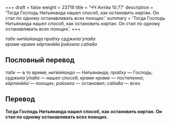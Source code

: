 +++
draft = false
weight = 23716
title = 'ЧЧ Антйа 10.77'
description = 'Тогда Господь Нитьянанда нашел способ, как остановить киртан. Он стал по одному останавливать всех поющих.'
summary = 'Тогда Господь Нитьянанда нашел способ, как остановить киртан. Он стал по одному останавливать всех поющих.'
+++

_табе нитйа̄нанда прабху ср̣джила̄ упа̄йа  
краме-краме кӣртанӣйа̄ ра̄кхила саба̄йа_

## Пословный перевод

_табе_ — в то время; _нитйа̄нанда_ — Нитьянанда; _прабху_ — Господь; _ср̣джила̄_ _упа̄йа_ — нашел способ; _краме_\-_краме_ — постепенно; _кӣртанӣйа̄_ — поющих; _ра̄кхила_ — остановил; _саба̄йа_ — всех.

## Перевод

**Тогда Господь Нитьянанда нашел способ, как остановить киртан. Он стал по одному останавливать всех поющих.**
